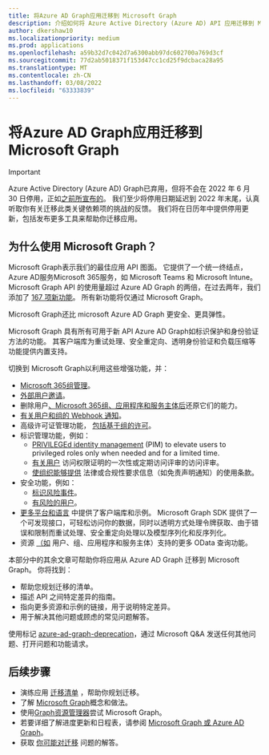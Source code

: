 ```yaml
---
title: 将Azure AD Graph应用迁移到 Microsoft Graph
description: 介绍如何将 Azure Active Directory (Azure AD) API 应用迁移到 Microsoft Graph API。
author: dkershaw10
ms.localizationpriority: medium
ms.prod: applications
ms.openlocfilehash: a59b32d7c042d7a6300abb97dc602700a769d3cf
ms.sourcegitcommit: 77d2ab5018371f153d47cc1cd25f9dcbaca28a95
ms.translationtype: MT
ms.contentlocale: zh-CN
ms.lasthandoff: 03/08/2022
ms.locfileid: "63333839"
---
```

# <a name="migrate-azure-ad-graph-apps-to-microsoft-graph"></a>将Azure AD Graph应用迁移到 Microsoft Graph

> [!IMPORTANT]
> Azure Active Directory (Azure AD) Graph已弃用，但将不会在 2022 年 6 月 30 日停用，正如[之前所宣布的](https://techcommunity.microsoft.com/t5/azure-active-directory-identity/update-your-applications-to-use-microsoft-authentication-library/ba-p/1257363)。 我们至少将停用日期延迟到 2022 年末尾，认真听取你有关迁移此类关键依赖项的挑战的反馈。 我们将在日历年中提供停用更新，包括发布更多工具来帮助你迁移应用。

## <a name="why-use-microsoft-graph"></a>为什么使用 Microsoft Graph？

Microsoft Graph表示我们的最佳应用 API 图面。 它提供了一个统一终结点，Azure AD服务Microsoft 365服务，如 Microsoft Teams 和 Microsoft Intune。 Microsoft Graph API 的使用量超过 Azure AD Graph 的两倍，在过去两年，我们添加了 [167 项新功能](https://developer.microsoft.com/en-us/graph/changelog)。 所有新功能将仅通过 Microsoft Graph。

Microsoft Graph还比 microsoft Azure AD Graph 更安全、更具弹性。

Microsoft Graph 具有所有可用于新 API Azure AD Graph如标识保护和身份验证方法的功能。 其客户端库为重试处理、安全重定向、透明身份验证和负载压缩等功能提供内置支持。

切换到 Microsoft Graph以利用这些增强功能，并：

- [Microsoft 365组管理](/graph/office365-groups-concept-overview)。
- [外部用户邀请](/graph/api/resources/invitation)。
- 删除用户[、Microsoft 365组、应用程序和服务主体后](/graph/api/resources/directory)还原它们的能力。
- [有关用户和组的 Webhook 通知](/graph/webhooks)。
- 高级许可证管理功能， [包括基于组的许可](/graph/api/group-assignlicense)。
- 标识管理功能，例如：
  - [PRIVILEGEd identity management](/graph/api/resources/privilegedidentitymanagement-root?view=graph-rest-beta&preserve-view=true) (PIM) to elevate users to privileged roles only when needed and for a limited time.
  - [有关用户](/graph/api/resources/accessreviewsv2-overview) 访问权限证明的一次性或定期访问评审的访问评审。
  - [使组织能够提供](/graph/api/resources/agreement) 法律或合规性要求信息（如免责声明通知）的使用条款。
- 安全功能，例如：
  - [标识风险事件](/graph/api/resources/riskdetection)。
  - [有风险的用户](/graph/api/resources/riskyuser)。
- [更多平台和语言](/graph/) 中提供了客户端库和示例。 Microsoft Graph SDK 提供了一个可发现接口，可轻松访问你的数据，同时以透明方式处理令牌获取、由于错误和限制而重试处理、安全重定向处理以及模型序列化和反序列化。
- 资源 [（如](/graph/query-parameters) 用户、组、应用程序和服务主体）支持的更多 OData 查询功能。

本部分中的其余文章可帮助你将应用从 Azure AD Graph 迁移到 Microsoft Graph。 你将找到：

- 帮助您规划迁移的清单。
- 描述 API 之间特定差异的指南。
- 指向更多资源和示例的链接，用于说明特定差异。
- 用于解决其他问题或顾虑的常见问题解答。

使用标记 [azure-ad-graph-deprecation](/answers/topics/azure-ad-graph-deprecation.html)，通过 Microsoft Q&A 发送任何其他问题、打开问题和功能请求。

## <a name="next-steps"></a>后续步骤

- 演练应用 [迁移清单](migrate-azure-ad-graph-planning-checklist.md) ，帮助你规划迁移。
- 了解 [Microsoft Graph](/graph/overview)概念和做法。
- 使用[Graph资源管理器](https://aka.ms/ge)尝试 Microsoft Graph。
- 若要详细了解进度更新和日程表，请参阅 [Microsoft Graph 或 Azure AD Graph](https://developer.microsoft.com/graph/blogs/microsoft-graph-or-azure-ad-graph/)。
- 获取 [你可能对迁移](/graph/migrate-azure-ad-graph-faq) 问题的解答。